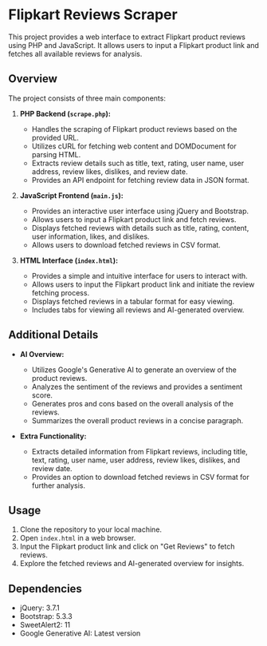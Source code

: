 # Flipkart Reviews Scraper

This project provides a web interface to extract Flipkart product reviews using PHP and JavaScript. It allows users to input a Flipkart product link and fetches all available reviews for analysis.

## Overview

The project consists of three main components:

1. **PHP Backend (`scrape.php`):**
   - Handles the scraping of Flipkart product reviews based on the provided URL.
   - Utilizes cURL for fetching web content and DOMDocument for parsing HTML.
   - Extracts review details such as title, text, rating, user name, user address, review likes, dislikes, and review date.
   - Provides an API endpoint for fetching review data in JSON format.

2. **JavaScript Frontend (`main.js`):**
   - Provides an interactive user interface using jQuery and Bootstrap.
   - Allows users to input a Flipkart product link and fetch reviews.
   - Displays fetched reviews with details such as title, rating, content, user information, likes, and dislikes.
   - Allows users to download fetched reviews in CSV format.

3. **HTML Interface (`index.html`):**
   - Provides a simple and intuitive interface for users to interact with.
   - Allows users to input the Flipkart product link and initiate the review fetching process.
   - Displays fetched reviews in a tabular format for easy viewing.
   - Includes tabs for viewing all reviews and AI-generated overview.

## Additional Details

- **AI Overview:**
  - Utilizes Google's Generative AI to generate an overview of the product reviews.
  - Analyzes the sentiment of the reviews and provides a sentiment score.
  - Generates pros and cons based on the overall analysis of the reviews.
  - Summarizes the overall product reviews in a concise paragraph.

- **Extra Functionality:**
  - Extracts detailed information from Flipkart reviews, including title, text, rating, user name, user address, review likes, dislikes, and review date.
  - Provides an option to download fetched reviews in CSV format for further analysis.

## Usage

1. Clone the repository to your local machine.
2. Open `index.html` in a web browser.
3. Input the Flipkart product link and click on "Get Reviews" to fetch reviews.
4. Explore the fetched reviews and AI-generated overview for insights.

## Dependencies

- jQuery: 3.7.1
- Bootstrap: 5.3.3
- SweetAlert2: 11
- Google Generative AI: Latest version